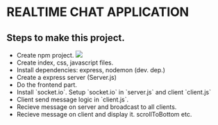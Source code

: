 # REALTIME CHAT APPLICATION

<h2>Steps to make this project.</h2>
<ul>
    <li>Create npm project. <img src="https://img.icons8.com/color/25/000000/npm.png"/></li>
    <li>Create index, css, javascript files.</li>
    <li>Install dependencies: express, nodemon (dev. dep.)</li>
    <li>Create a express server (Server.js)</li>
    <li>Do the frontend part.</li>
    <li>Install `socket.io`. Setup `socket.io` in `server.js` and client `client.js`</li>
    <li>Client send message logic in `client.js`.</li>
    <li>Recieve message on server and broadcast to all clients.</li>
    <li>Recieve message on client and display it. scrollToBottom etc.</li>
</ul>